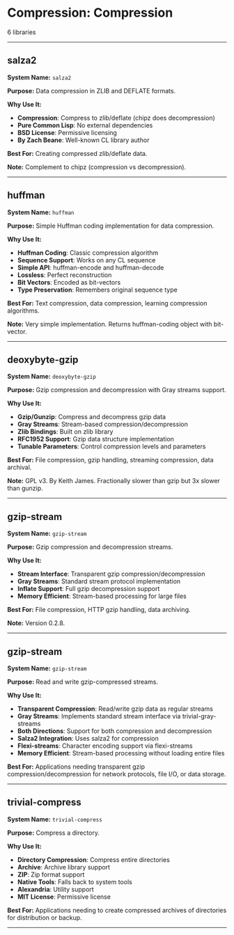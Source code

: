 # Compression: Compression

6 libraries

---

## salza2

**System Name:** `salza2`

**Purpose:** Data compression in ZLIB and DEFLATE formats.

**Why Use It:**
- **Compression**: Compress to zlib/deflate (chipz does decompression)
- **Pure Common Lisp**: No external dependencies
- **BSD License**: Permissive licensing
- **By Zach Beane**: Well-known CL library author

**Best For:** Creating compressed zlib/deflate data.

**Note:** Complement to chipz (compression vs decompression).

---


## huffman

**System Name:** `huffman`

**Purpose:** Simple Huffman coding implementation for data compression.

**Why Use It:**
- **Huffman Coding**: Classic compression algorithm
- **Sequence Support**: Works on any CL sequence
- **Simple API**: huffman-encode and huffman-decode
- **Lossless**: Perfect reconstruction
- **Bit Vectors**: Encoded as bit-vectors
- **Type Preservation**: Remembers original sequence type

**Best For:** Text compression, data compression, learning compression algorithms.

**Note:** Very simple implementation. Returns huffman-coding object with bit-vector.

---


## deoxybyte-gzip

**System Name:** `deoxybyte-gzip`

**Purpose:** Gzip compression and decompression with Gray streams support.

**Why Use It:**
- **Gzip/Gunzip**: Compress and decompress gzip data
- **Gray Streams**: Stream-based compression/decompression
- **Zlib Bindings**: Built on zlib library
- **RFC1952 Support**: Gzip data structure implementation
- **Tunable Parameters**: Control compression levels and parameters

**Best For:** File compression, gzip handling, streaming compression, data archival.

**Note:** GPL v3. By Keith James. Fractionally slower than gzip but 3x slower than gunzip.

---


## gzip-stream

**System Name:** `gzip-stream`

**Purpose:** Gzip compression and decompression streams.

**Why Use It:**
- **Stream Interface**: Transparent gzip compression/decompression
- **Gray Streams**: Standard stream protocol implementation
- **Inflate Support**: Full gzip decompression support
- **Memory Efficient**: Stream-based processing for large files

**Best For:** File compression, HTTP gzip handling, data archiving.

**Note:** Version 0.2.8.

---


## gzip-stream

**System Name:** `gzip-stream`

**Purpose:** Read and write gzip-compressed streams.

**Why Use It:**
- **Transparent Compression**: Read/write gzip data as regular streams
- **Gray Streams**: Implements standard stream interface via trivial-gray-streams
- **Both Directions**: Support for both compression and decompression
- **Salza2 Integration**: Uses salza2 for compression
- **Flexi-streams**: Character encoding support via flexi-streams
- **Memory Efficient**: Stream-based processing without loading entire files

**Best For:** Applications needing transparent gzip compression/decompression for network protocols, file I/O, or data storage.

---


## trivial-compress

**System Name:** `trivial-compress`

**Purpose:** Compress a directory.

**Why Use It:**
- **Directory Compression**: Compress entire directories
- **Archive**: Archive library support
- **ZIP**: Zip format support
- **Native Tools**: Falls back to system tools
- **Alexandria**: Utility support
- **MIT License**: Permissive license

**Best For:** Applications needing to create compressed archives of directories for distribution or backup.

---


